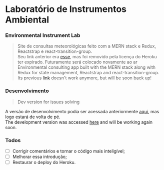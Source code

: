 # Laboratório de Instrumentos Ambiental
### Environmental Instrument Lab
> Site de consultas meteorológicas feito com a MERN stack e Redux, Reactstrap e react-transition-group. <br>Seu link anterior era [esse](https://met-station.herokuapp.com), mas foi removido pela licença do Heroku ter expirado. Futuramente será colocado novamente ao ar<br/>
> Environmental consulting app built with the MERN stack along with Redux for state management, Reactstrap and react-transition-group. Its previous [link](https://met-station.herokuapp.com) doesn't work anymore, but will be soon back up!

### Desenvolvimento
> Dev version for issues solving

A versão de desenvolvimento podia ser acessada anteriormente [aqui](https://met-station-dev.herokuapp.com), mas logo estará de volta de pé. <br/>
The development version was accessed [here](https://met-station-dev.herokuapp.com) and will be working again soon.

### Todos
- [ ] Corrigir comentários e tornar o código mais inteligível;
- [ ] Melhorar essa introdução;
- [ ] Restaurar o deploy do Heroku.
